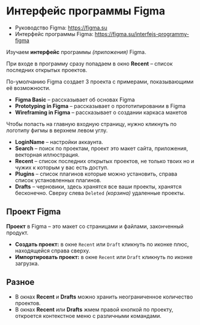 # Интерфейс программы Figma
* Руководство Figma: https://figma.su
* Интерфейс программы Figma: https://figma.su/interfejs-programmy-figma

Изучаем **интерфейс** программы *(приложения)* Figma.

При входе в программу сразу попадаем в окно **Recent** &ndash; список последних открытых проектов.

По-умолчанию Figma создает 3 проекта с примерами, показывающими её возможности.
* **Figma Basic** &ndash; рассказывает об основах Figma
* **Prototyping in Figma** &ndash; рассказывает о прототипировании в Figma
* **Wireframing in Figma** &ndash; рассказывает о создании каркаса макетов

Чтобы попасть на главную входную страницу, нужно кликнуть по логотипу фигмы в верхнем левом углу.

* **LoginName** &ndash; настройки аккаунта.
* **Search** &ndash; поиск по проектам, проект это макет сайта, приложения, векторная иллюстрация.
* **Recent** &ndash; список последних открытых проектов, не только твоих но и чужих к которым у вас есть доступ.
* **Plugins** &ndash; список плагинов которые можно установить, справа список установленных плагинов.
* **Drafts** &ndash; черновики, здесь хранятся все ваши проекты, хранятся бесконечно. Сверху слева `Deleted` *(корзина)* удаленные проекты.

## Проект Figma
**Проект** в Figma &ndash; это макет со страницами и файлами, законченный продукт.
* **Создать проект:** в окне `Recent` или `Draft` кликнуть по иконке плюс, находящейся справа сверху.
* **Импортировать проект:** в окне `Recent` или `Draft` кликнуть по иконке загрузка.

## Разное
* В окнах **Recent** и **Drafts** можно хранить неограниченное количество проектов.
* В окнах **Recent** или **Drafts** жмем правой кнопкой по проекту, откроется контекстное меню с различными командами.
